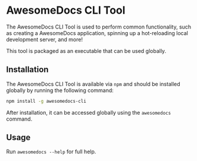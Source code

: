 # AwesomeDocs CLI Tool

The AwesomeDocs CLI Tool is used to perform common functionality, such as creating a AwesomeDocs application, spinning up a hot-reloading local development server, and more!

This tool is packaged as an executable that can be used globally.


## Installation

The AwesomeDocs CLI Tool is available via `npm` and should be installed globally by running the following command:
```bash
npm install -g awesomedocs-cli
```

After installation, it can be accessed globally using the `awesomedocs` command.


## Usage

Run `awesomedocs --help` for full help.
